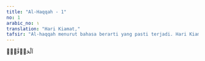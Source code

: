 ```yaml
---
title: "Al-Haqqah - 1"
no: 1
arabic_no: ١
translation: "Hari Kiamat,"
tafsir: "Al-haqqah menurut bahasa berarti yang pasti terjadi. Hari Kiamat dinamai al-haqqah karena hari itu pasti terjadi. Tentang keadaan dan sifatnya tidak dapat dijelaskan dan diterangkan oleh manusia, karena pengetahuan tentang hari Kiamat termasuk pengetahuan yang gaib. Apa yang diketahui manusia tentang hari Kiamat terbatas pada yang disampaikan Al-Qur'an. Dalam ayat yang lain, Allah berfirman:\n\nMereka menanyakan kepadamu (Muhammad) tentang Kiamat, \"Kapan terjadi?\" Katakanlah, \"Sesungguhnya pengetahuan tentang Kiamat itu ada pada Tuhanku; tidak ada (seorang pun) yang dapat menjelaskan waktu terjadinya selain Dia. (Kiamat) itu sangat berat (huru-haranya bagi makhluk) yang di langit dan di bumi, tidak akan datang kepadamu kecuali secara tiba-tiba.\" Mereka bertanya kepadamu seakan-akan engkau mengetahuinya. Katakanlah (Muhammad), \"Sesungguhnya pengetahuan tentang (hari Kiamat) ada pada Allah, tetapi kebanyakan manusia tidak mengetahui.\" (al-A'raf/7: 187)\n\nHari Kiamat, sebagaimana beberapa perkara gaib lainnya, hanya diketahui Allah. Firman-Nya:\n\nSesungguhnya hanya di sisi Allah ilmu tentang hari Kiamat; dan Dia yang menurunkan hujan, dan mengetahui apa yang ada dalam rahim. Dan tidak ada seorang pun yang dapat mengetahui (dengan pasti) apa yang akan dikerjakannya besok. Dan tidak ada seorang pun yang dapat mengetahui di bumi mana dia akan mati. Sungguh, Allah Maha Mengetahui, Maha Mengenal. (Luqman/31: 34)\n\nApa yang dapat dijadikan sumber pengetahuan untuk mengetahui terjadinya hari Kiamat itu? Dari pertanyaan ini dipahami bahwa ada beberapa hal yang dapat memberikan keterangan kepada manusia tentang proses kejadian yang terjadi pada hari Kiamat, karena pengetahuan tentang hari Kiamat itu adalah pengetahuan yang dapat dicapai oleh makhluk dengan bantuan berbagai macam pengetahuan. Memang kejadian hari Kiamat tidak dapat dikira-kirakan. Kejadian dan peristiwanya lebih hebat dari yang pernah digambarkan oleh siapa pun. Karena hakikat hari Kiamat tidak dapat diketahui makhluk, orang-orang musyrik tidak dapat mengingkarinya. Jika mereka mengingkarinya, berarti mereka mengingkari sesuatu yang tidak dapat diketahui atau dicapai oleh pikiran mereka."
---
```


اَلْحَاۤقَّةُۙ
